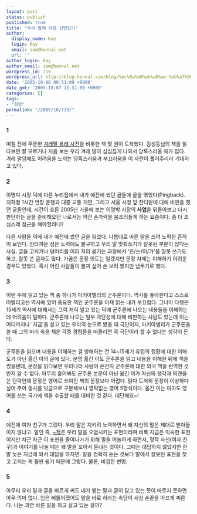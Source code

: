 ```yaml
---
layout: post
status: publish
published: true
title: "우리 말에 대한 신변잡기"
author:
  display_name: Kay
  login: Kay
  email: iam@hannal.net
  url: ''
author_login: Kay
author_email: iam@hannal.net
wordpress_id: 719
wordpress_url: http://blog.hannal.com/blog/%ec%9a%b0%eb%a6%ac-%eb%a7%90%ec%97%90-%eb%8c%80%ed%95%9c-%ec%8b%a0%eb%b3%80%ec%9e%a1%ea%b8%b0/
date: '2005-10-08 00:51:09 +0900'
date_gmt: '2005-10-07 15:51:09 +0900'
categories: []
tags:
- "희망"
permalink: "/2005/10/719/"
---
```

<h3>1</h3>
<p>며칠 전에 주문한 <a href="http://www.aladdin.co.kr/shop/wproduct.aspx?ISBN=897096942X">겨레말 용례 사전</a>을 비롯한 책 몇 권이 도착했다. 김성동님의 책을 읽다보면 잘 모르거나 처음 보는 우리 겨레 말이 심심찮게 나와서 당혹스러울 때가 많다. 겨레 말임에도 어려움을 느끼는 당혹스러움과 부끄러움을 이 사전이 풀어주리라 기대하고 있다.</p>
<h3>2</h3>
<p>이명박 시장 덕에 다른 누리집에서 내가 예전에 썼던 글들에 글을 엮었다(Pingback). 지하철 1시간 연장 운행과 대중 교통 개편, 그리고 서울 시청 앞 잔디밭에 대해 비판을 했던 글들인데, 시간이 흐른 2005년 가을에 보는 이명박 시장의 <strong>사업</strong>을 뒤돌아보고 다시 판단하는 글을 준비해오던 나로서는 약간 손가락을 움츠러들게 하는 요즘이다. 좀 더 조심스레 접근을 해야할려나?</p>
<p>다른 사람들 덕에 내가 예전에 썼던 글을 읽었다. 나름대로 바른 말을 쓰려 노력한 흔적이 보인다. 안타까운 점은 노력에도 불구하고 우리 말 맞춰쓰기가 잘못된 부분이 많다는 사실. 글을 고치거나 덩어리를 이리 저리 옮기는 과정에서 '은/는/이/가'를 잘못 쓰기도 하고, 잘못 쓴 글자도 많다. 가끔은 문장 의도는 알겠지만 문장 자체는 이해하기 어려운 경우도 있었다. 혹시 어린 사람들이 볼까 싶어 손 보려 했지만 냅두기로 했다.</p>
<h3>3</h3>
<p>이번 주에 읽고 있는 책 중 하나가 마키아벨리의 군주론이다. 역사를 좋아한다고 스스로 떠벌리고선 역사에 있어 중요한 책인 군주론을 이제 읽는 내가 부끄럽다. 그나마 다행은 15세기 역사에 대해서는 그럭 저럭 알고 있는 덕에 군주론에 나오는 내용들을 이해하는데 어려움이 덜하다. 군주론에 나오는 일부 극단성에 대해 비판하는 사람도 있는데 이는 어디까지나 '지금'을 살고 있는 우리의 눈으로 봤을 때 극단이지, 마키아벨리가 군주론을 쓸 때 그의 머리 속을 채운 각종 경험들을 떠올리면 꼭 극단이라 할 수 없다는 생각이 든다.</p>
<p>군주론을 읽으며 내용을 이해하는 걸 방해하는 건 14~15세기 유럽의 정황에 대한 이해도가 아닌 옮긴 이의 글에 있다. 분명 옮긴 이도 군주론을 읽고 내용을 이해한 뒤에 책을 썼을텐데, 문장을 읽다보면 우리나라 사람이 쓴건지 군주론에 대한 외국 책을 번역한 것인지 알 수 없다. 아무리 훑어봐도 군주론 본문이 아닌 옮긴 이가 자신의 생각과 의견을 쓴 단락인데 문장은 영어로 쓰여진 책의 문장보다 어렵다. 읽다 도저히 문장이 이상하다 싶어 주어 동사를 빗금으로 구분해보니 영락없는 영어 5형식이다. 옮긴 이는 아마도 영어를 쓰는 국가에 책을 수출할 때를 대비한 것 같다. 대단해요~!</p>
<h3>4</h3>
<p>예전에 여자 친구가 그랬다. 우리 말은 지키려 노력하면서 왜 자신의 말은 제대로 받아들이지 않냐고. 말인 즉, <a href="http://blog.hannal.com/baruen_urimal/">~적</a>은 우리 말을 오염시키는 표현이라며 비록 지금은 익숙한 표현이지만 차근 차근 이 표현을 줄여나가기 위해 말을 어눌하게 하면서, 정작 자신(여자 친구)과 이야기를 나눌 때는 왜 말을 꼬아서 듣냐는 것이다. 그때는 대답하지 않았지만 한발 늦은 지금에 와서 대답을 하자면. 말을 정확히 듣는 것보다 말에서 잘못된 표현을 찾고 고치는 게 훨씬 쉽기 때문에 그렇다. 물론, 비겁한 변명.</p>
<h3>5</h3>
<p>아무리 우리 말과 글을 바르게 써도 내가 뱉는 말과 글이 담고 있는 뜻이 바르지 못하면 아무 의미 없다. 입은 삐뚫어졌어도 말을 바로 하라는 속담이 새삼 손끝을 아프게 찌른다. 나는 과연 바른 말을 하고 살고 있는 걸까?</p>
